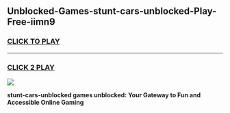 
## Unblocked-Games-stunt-cars-unblocked-Play-Free-iimn9
<h3>
<a href="https://premium76.site?title=stunt-cars-unblocked&ref=10A">CLICK TO PLAY</a></h3>
<hr>

<h3>
<a href="https://premium76.site?title=stunt-cars-unblocked&ref=10A">CLICK 2 PLAY</a>
  
</h3>

<a href="https://premium76.site?title=stunt-cars-unblocked&ref=10A"><img src="https://clearcache.store/games.png"></a>


**stunt-cars-unblocked games unblocked: Your Gateway to Fun and Accessible Online Gaming**
